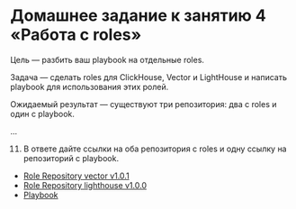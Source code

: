 # Домашнее задание к занятию 4 «Работа с roles»

Цель — разбить ваш playbook на отдельные roles. 

Задача — сделать roles для ClickHouse, Vector и LightHouse и написать playbook для использования этих ролей. 

Ожидаемый результат — существуют три репозитория: два с roles и один с playbook.

...

11. В ответе дайте ссылки на оба репозитория с roles и одну ссылку на репозиторий с playbook.

- [Role Repository vector v1.0.1](https://github.com/DimOsSpb/ansible-role-vector/tree/v1.0.1)
- [Role Repository lighthouse v1.0.0](https://github.com/DimOsSpb/ansible-role-lighthouse/tree/v1.0.0)
- [Playbook](src/playbook/site.yml)

